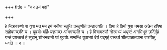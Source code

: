 +++
title = "०२ इयं मद्वां"

+++

हे मित्रावरुणौ वां युवां मत् मम इयं मनीषा स्तुतिः प्रस्तृणीते प्रच्छादयति । प्रिया हे प्रियौ युवां नमसा अन्नेन हविषा सहोपगच्छति च । युवयोः बर्हिः यज्ञमच्छ अभिगच्छति च । हे मित्रावरुणौ नोस्मभ्यं अधृष्टं अनभिभूतं छर्दिर्गृहं यन्तं प्रयच्छतं हे सुदानू शोभनदानौ घां युवयोः सम्बन्धि युवाभ्यां देयं यद्गृहं वरूथ्यं शीतवातातपाना बारयितु भवति ॥ २ ॥